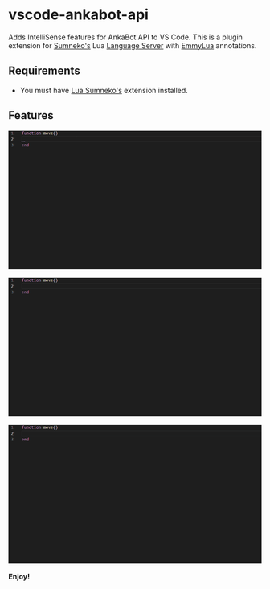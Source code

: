 # vscode-ankabot-api

Adds IntelliSense features for AnkaBot API to VS Code. This is a plugin extension for [Sumneko's](https://marketplace.visualstudio.com/items?itemName=sumneko.lua) Lua [Language Server](https://microsoft.github.io/language-server-protocol/) with [EmmyLua](https://github.com/sumneko/lua-language-server/wiki/Annotations) annotations.

## Requirements

- You must have [Lua Sumneko's](https://marketplace.visualstudio.com/items?itemName=sumneko.lua) extension installed.

## Features

![](https://github.com/linkpad/vscode-ankabot-api/raw/master/image/intellisense.gif)

![](https://github.com/linkpad/vscode-ankabot-api/raw/master/image/intellisense2.gif)

![](https://github.com/linkpad/vscode-ankabot-api/raw/master/image/intellisense3.gif)

**Enjoy!**

